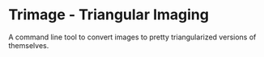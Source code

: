 # Trimage - Triangular Imaging
A command line tool to convert images to pretty triangularized versions of themselves.
